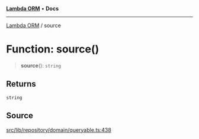 [**Lambda ORM**](../README.md) • **Docs**

***

[Lambda ORM](../README.md) / source

# Function: source()

> **source**(): `string`

## Returns

`string`

## Source

[src/lib/repository/domain/queryable.ts:438](https://github.com/lambda-orm/lambdaorm-base/blob/a635589f3d58a8022cbddf078d76ce5a7a0b2137/src/lib/repository/domain/queryable.ts#L438)
